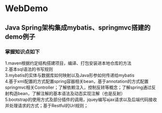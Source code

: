 # WebDemo
## Java Spring架构集成mybatis、springmvc搭建的demo例子  
  
  
  
### 掌握知识点如下  
1.maven根据约定结构搭建项目，编译、打包安装进本地仓库的方法  
2.基本sql语法的书写规则  
3.mybatis的实体与数据库如何映射以及Java形参如何传递给mybatis  
4.基于xml配置的方式配置spring容器相关bean，基于annotation的方式配置springmvc相关Controller；了解依赖注入，控制反转等概念；了解spring通过反射构造bean，了解注解的基本语法及动态实现注解（也是反射）  
5.bootstrap的使用方式及部分插件的调用，jquey编写ajax请求以及后端代码接收并处理请求的方式；基于Restful的Url规则；  
